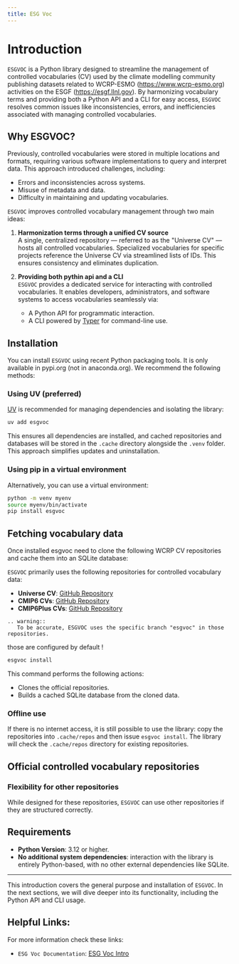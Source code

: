 ```yaml
---
title: ESG Voc
---
```


# Introduction 

`ESGVOC` is a Python library designed to streamline the management of controlled vocabularies (CV) used by the climate modelling community publishing datasets related to WCRP-ESMO (https://www.wcrp-esmo.org) activities on the ESGF (https://esgf.llnl.gov). By harmonizing vocabulary terms and providing both a Python API and a CLI for easy access, `ESGVOC` resolves common issues like inconsistencies, errors, and inefficiencies associated with managing controlled vocabularies.

## Why ESGVOC?


Previously, controlled vocabularies were stored in multiple locations and formats, requiring various software implementations to query and interpret data. This approach introduced challenges, including:

- Errors and inconsistencies across systems.
- Misuse of metadata and data.
- Difficulty in maintaining and updating vocabularies.

`ESGVOC` improves controlled vocabulary management through two main ideas:

1. **Harmonization terms through a unified CV source**  
   A single, centralized repository — referred to as the "Universe CV" — hosts all controlled vocabularies. Specialized vocabularies for specific projects reference the Universe CV via streamlined lists of IDs. This ensures consistency and eliminates duplication.

2. **Providing both pythin api and a CLI**  
   `ESGVOC` provides a dedicated service for interacting with controlled vocabularies. It enables developers, administrators, and software systems to access vocabularies seamlessly via:
   - A Python API for programmatic interaction.
   - A CLI powered by [Typer](https://typer.tiangolo.com/) for command-line use.

## Installation

You can install `ESGVOC` using recent Python packaging tools. It is only available in pypi.org (not in anaconda.org). We recommend the following methods:

### Using UV (preferred)

[UV](https://docs.astral.sh/uv/) is recommended for managing dependencies and isolating the library:

```bash
uv add esgvoc
```

This ensures all dependencies are installed, and cached repositories and databases will be stored in the `.cache` directory alongside the `.venv` folder. This approach simplifies updates and uninstallation.

### Using pip in a virtual environment
Alternatively, you can use a virtual environment:

```bash
python -m venv myenv
source myenv/bin/activate
pip install esgvoc
```

## Fetching vocabulary data

Once installed esgvoc need to clone the following WCRP CV repositories and cache them into an SQLite database:  


`ESGVOC` primarily uses the following repositories for controlled vocabulary data:

- **Universe CV**: [GitHub Repository](https://github.com/WCRP-CMIP/WCRP-universe/tree/esgvoc)
- **CMIP6 CVs**: [GitHub Repository](https://github.com/WCRP-CMIP/CMIP6_CVs/tree/esgvoc)
- **CMIP6Plus CVs**: [GitHub Repository](https://github.com/WCRP-CMIP/CMIP6Plus_CVs/tree/esgvoc)


```{eval-rst}
.. warning::
   To be accurate, ESGVOC uses the specific branch "esgvoc" in those repositories.
```

those are configured by default !

```bash
esgvoc install
```

This command performs the following actions:
- Clones the official repositories.
- Builds a cached SQLite database from the cloned data.

### Offline use
If there is no internet access, it is still possible to use the library: copy the repositories into `.cache/repos` and then issue `esgvoc install`. The library will check the `.cache/repos` directory for existing repositories.

## Official controlled vocabulary repositories

### Flexibility for other repositories
While designed for these repositories, `ESGVOC` can use other repositories if they are structured correctly.

## Requirements

- **Python Version**: 3.12 or higher.
- **No additional system dependencies**: interaction with the library is entirely Python-based, with no other external dependencies like SQLite.

---

This introduction covers the general purpose and installation of `ESGVOC`. In the next sections, we will dive deeper into its functionality, including the Python API and CLI usage.

## Helpful Links:
For more information check these links:
* `ESG Voc Documentation`: [ESG Voc Intro]()